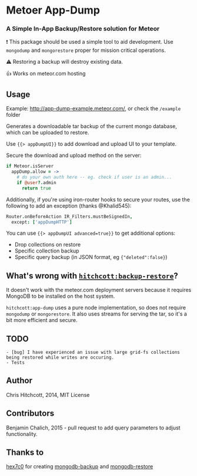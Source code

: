 # Metoer App-Dump

### A Simple In-App Backup/Restore solution for Meteor

:exclamation: This package should be used a simple tool to aid development. Use `mongodump` and `mongorestore` proper for mission critical operations.

:warning: Restoring a backup will destroy existing data.

:thumbsup: Works on meteor.com hosting


## Usage

Example: http://app-dump-example.meteor.com/, or check the `/example` folder

Generates a downloadable tar backup of the current mongo database, which can be uploaded to restore.

Use `{{> appDumpUI}}` to add download and upload UI to your template.

Secure the download and upload method on the server:

```coffeescript
if Meteor.isServer
  appDump.allow = ->
    # do your own auth here -- eg. check if user is an admin...
    if @user?.admin
      return true
```

Additionally, if you're using iron-router hooks to secure your routes, use the following to add an exception (thanks @Khalid545):

```coffeescript
Router.onBeforeAction IR_Filters.mustBeSignedIn,
  except: ['appDumpHTTP']
```

You can use `{{> appDumpUI advanced=true}}` to get additional options:

* Drop collections on restore
* Specific collection backup
* Specific query backup (in JSON format, eg `{"deleted":false}`)


## What's wrong with [`hitchcott:backup-restore`](https://github.com/hitchcott/meteor-backup-restore/)?

It doesn't work with the meteor.com deployment servers because it requires MongoDB to be installed on the host system. 

`hitchcott:app-dump` uses a pure node implementation, so does not require `mongodump` or `mongorestore`. It also uses streams for serving the tar, so it's a bit more efficient and secure.


## TODO

```
- [bug] I have experienced an issue with large grid-fs collections being restored while writes are occuring.
- Tests
```


## Author

Chris Hitchcott, 2014, MIT License

## Contributors

Benjamin Chalich, 2015 - pull request to add query parameters to adjust functionality.




## Thanks to

[hex7c0](https://github.com/hex7c0) for creating [mongodb-backup](https://github.com/hex7c0/mongodb-backup) and [mongodb-restore](https://github.com/hex7c0/mongodb-restore)
